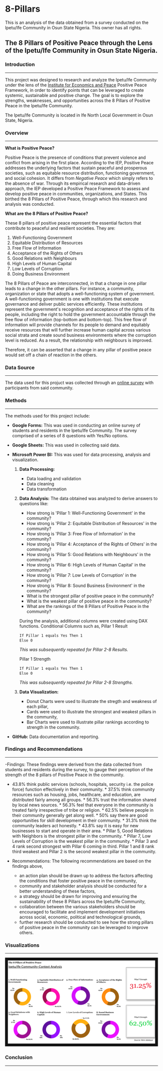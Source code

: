 # 8-Pillars
This is an analysis of the data obtained from a survey conducted on the Ipetu/Ife Community in Osun State Nigeria. This owner has all rights.

## The 8 Pillars of Positive Peace through the Lens of the Ipetu/Ife Community in Osun State Nigeria.

### Introduction
---
This project was designed to research and analyze the Ipetu/Ife Community under the lens of the [Institute for Economics and Peace](https://www.economicsandpeace.org/) Positive Peace Framework, in order to identify points that can be leveraged to create systemic, sustainable and positive change. The goal is to explore the strengths, weaknesses, and opportunities across the 8 Pillars of Positive Peace in the Ipetu/Ife Community.

The Ipetu/Ife Community is located in Ife North Local Government in Osun State, Nigeria.


### Overview 
---
**What is Positive Peace?**
  
  Positive Peace is the presence of conditions that prevent violence and conflict from arising in the first place. According to the IEP, Positive Peace addresses the underlying factors that sustain peaceful and prosperous societies, such as equitable resource distribution, functioning government, and social cohesion. It differs from *Negative Peace* which simply refers to the absence of war. Through its empirical research and data-driven approach, the IEP developed a Positive Peace Framework to assess and develop positive peace in communities, organizations, and States. This birthed the 8 Pillars of Positive Peace, through which this research and analysis was conducted.

**What are the 8 Pillars of Positive Peace?**

These 8 pillars of positive peace represent the essential factors that contribute to peaceful and resilient societies. They are: 
   1. Well-Functioning Government
   2. Equitable Distribution of Resources
   3. Free Flow of Information
   4. Acceptance of the Rights of Others
   5. Good Relations with Neighbours
   6. High Levels of Human Capital
   7. Low Levels of Corruption
   8. Doing Business Environment

The 8 Pillars of Peace are interconnected, in that a change in one pillar leads to a change in the other pillars.
For instance, a community, organization or state that adopts a well-functioning system of government. A well-functioning government is one with institutions that execute governance and deliver public services efficiently. These institutions represent the government's recognition and acceptance of the rights of its people, including the right to hold the government accountable through the free flow of information (top-bottom and bottom-top). This free flow of information will provide channels for its people to demand and equitably receive resources that will further increase human capital across various social strata and create sound business environments where the corruption level is reduced. As a result, the relationship with neighbours is improved.

Therefore, it can be asserted that a change in any pillar of positive peace would set off a chain of reaction in the others.


### **Data Source**
---
The data used for this projuct was collected through an [online survey](https://forms.gle/6oFXC5cJRzTQyUGy9) with participants from said community. 


### **Methods**
---
The methods used for this project include:
- **Google Forms:** This was used in conducting an online survey of students and residents in the Ipetu/Ife Community. The survey comprised of a series of 8 questions with Yes/No options.

- **Google Sheets:** This was used in collecting said data.
  
- **Microsoft Power BI:** This was used for data processing, analysis and visualization.
  1. **Data Processing:**
        * Data loading and validation
        * Data cleaning
        * Data transformation
 
  2. **Data Analysis:**
     The data obtained was analyzed to derive answers to questions like:
        * How strong is 'Pillar 1: Well-Functioning Government' in the community?
        * How strong is 'Pillar 2: Equitable Distribution of Resources' in the community?
        * How strong is 'Pillar 3: Free Flow of Information' in the community?
        * How strong is 'Pillar 4: Acceptance of the Rights of Others' in the community?
        * How strong is 'Pillar 5: Good Relations with Neighbours' in the community?
        * How strong is 'Pillar 6: High Levels of Human Capital' in the community?
        * How strong is 'Pillar 7: Low Levels of Corruption' in the community?
        * How strong is 'Pillar 8: Sound Business Environment' in the community?
        * What is the strongest pillar of positive peace in the community?
        * What is the weakest pillar of positive peace in the community?
        * What are the rankings of the 8 Pillars of Positive Peace in the community?


     During the analysis, additional columns were created using DAX functions. Conditional Columns such as,
     Pillar 1 Result
     ```DAX
     If Pillar 1 equals Yes Then 1
     Else 0
     ```
        *This was subsequently repeated for Pillar 2-8 Results.*

     Pillar 1 Strength
     ```DAX
     If Pillar 1 equals Yes Then 1
     Else 0
     ```
        *This was subsequently repeated for Pillar 2-8 Strengths.*

  3. **Data Visualization:**
      * Donut Charts were used to illustrate the stregth and weakness of each pillar,
      * Cards were used to illustrate the strongest and weakest pillars in the community,
      * Bar Charts were used to illustrate pillar rankings according to strength in the community.

- **GitHub:** Data documentation and reporting.


### **Findings and Recommendations**
---
 -Findings: These findings were derived from the data collected from students and residents during the survey, to gauge their perception of the strength of the 8 pillars of Positive Peace in the community.
   
   * 43.8% think public services (schools, hospitals, security i.e. the police force) function effectively in their community.
    * 37.5% think community resources such as housing, jobs, healthcare, and education, are distributed fairly among all groups.
    * 56.3% trust the information shared by local news sources.
    * 56.3% feel that everyone in the community is treated fairly irrespective of tribe or religion.
    * 62.5% believe people in their community generally get along well.
    * 50% say there are good opportunities for skill development in their community.
    * 31.3% think the community leaders act honestly.
    * 43.8% say it is easy for new businesses to start and operate in their area.
    * Pillar 5, Good Relations with Neighbors is the strongest pillar in the community. 
    * Pillar 7, Low Levels of Corruption is the weakest pillar in the community. 
    * Pillar 3 and 4 rank second strongest with Pillar 6 coming in third. Pillar 1 and 8 rank third weakest and Pillar 2 is the second weakest pillar in the community.

 - Recommendations: The following recommendations are based on the findings above,

   * an action plan should be drawn up to address the factors affecting the conditions that foster positive peace in the community,
   * community and stakeholder analysis should be conducted for a better understanding of these factors,
   * a strategy should be drawn for improving and ensuring the sustainability of these 8 Pillars across the Ipetu/Ife Community,
   * collaboration between the various stakeholders should be encouraged to facilitate and implement development initiatives across social, economic, political and technological grounds,
   * further research should be conducted to see how the strong pillars of positive peace in the community can be leveraged to improve others.


### **Visualizations**
---
![Data Viz](https://github.com/kayeneii/8-Pillars/blob/main/Ipetu_Ife-Community-Context-Analysis-Viz.png)


### **Conclusion**
---

